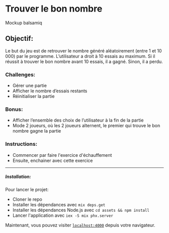 # Trouver le bon nombre

Mockup balsamiq

## Objectif:

Le but du jeu est de retrouver le nombre généré aléatoirement (entre 1 et 10 000) par le programme. L’utilisateur a droit à 10 essais au maximum. Si il réussit à trouver le bon nombre avant 10 essais, il a gagné. Sinon, il a perdu.

### Challenges:

- Gérer une partie
- Afficher le nombre d’essais restants
- Réinitialiser la partie

### Bonus:

- Afficher l’ensemble des choix de l’utilisateur à la fin de la partie
- Mode 2 joueurs, où les 2 joueurs alternent, le premier qui trouve le bon nombre gagne la partie

### Instructions:

- Commencer par faire l'exercice d'échauffement
- Ensuite, enchainer avec cette exercice

---

##### Installation:

Pour lancer le projet:

- Cloner le repo
- Installer les dépendances avec `mix deps.get`
- Installer les dépendances Node.js avec `cd assets && npm install`
- Lancer l'application avec `iex -S mix phx.server`

Maintenant, vous pouvez visiter [`localhost:4000`](http://localhost:4000) depuis votre navigateur.
